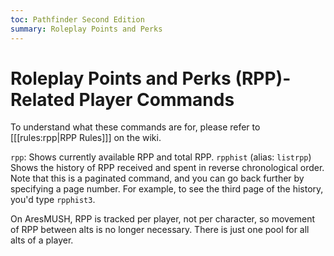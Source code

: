 ```yaml
---
toc: Pathfinder Second Edition
summary: Roleplay Points and Perks
---
```


# Roleplay Points and Perks (RPP)-Related Player Commands

To understand what these commands are for, please refer to [[[rules:rpp|RPP Rules]]] on the wiki.

`rpp`: Shows currently available RPP and total RPP. 
`rpphist` (alias: `listrpp`) Shows the history of RPP received and spent in reverse chronological order. 
Note that this is a paginated command, and you can go back further by specifying a page number. For example, to 
see the third page of the history, you'd type `rpphist3`. 

On AresMUSH, RPP is tracked per player, not per character, so movement of RPP between alts is no longer necessary.
There is just one pool for all alts of a player.